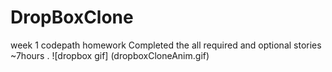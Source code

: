 # DropBoxClone
week 1 codepath homework
Completed the all required and optional stories
~7hours
.
![dropbox gif] (dropboxCloneAnim.gif)
